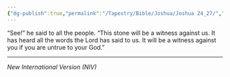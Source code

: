 ```yaml
---
{"dg-publish":true,"permalink":"/Tapestry/Bible/Joshua/Joshua 24_27/","title":"Joshua 24:27]","hide":true,"tags":["bible-verse","bible-verse"],"dgHomeLink":true,"dgShowLocalGraph":true,"dgEnableSearch":true}
---
```



“See!” he said to all the people. “This stone will be a witness against us. It has heard all the words the Lord has said to us. It will be a witness against you if you are untrue to your God.”

---
*New International Version (NIV)*
